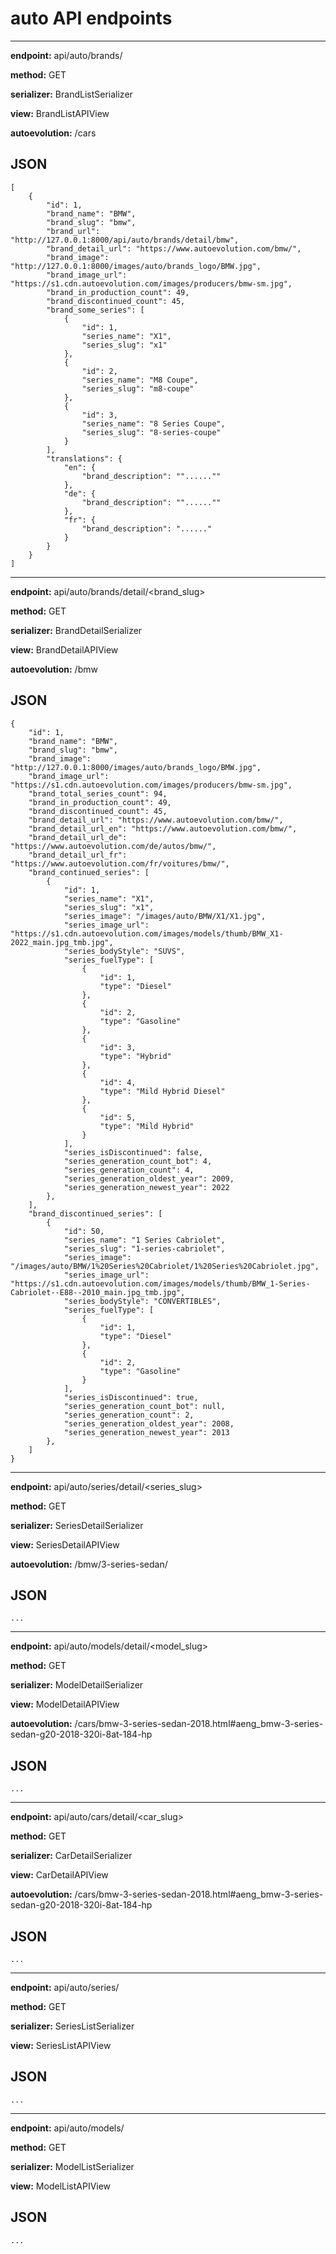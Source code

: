 # auto API endpoints
***
**endpoint:** api/auto/brands/

**method:** GET

**serializer:** BrandListSerializer

**view:** BrandListAPIView

**autoevolution:** /cars


## JSON
```
[
    {
        "id": 1,
        "brand_name": "BMW",
        "brand_slug": "bmw",
        "brand_url": "http://127.0.0.1:8000/api/auto/brands/detail/bmw",
        "brand_detail_url": "https://www.autoevolution.com/bmw/",
        "brand_image": "http://127.0.0.1:8000/images/auto/brands_logo/BMW.jpg",
        "brand_image_url": "https://s1.cdn.autoevolution.com/images/producers/bmw-sm.jpg",
        "brand_in_production_count": 49,
        "brand_discontinued_count": 45,
        "brand_some_series": [
            {
                "id": 1,
                "series_name": "X1",
                "series_slug": "x1"
            },
            {
                "id": 2,
                "series_name": "M8 Coupe",
                "series_slug": "m8-coupe"
            },
            {
                "id": 3,
                "series_name": "8 Series Coupe",
                "series_slug": "8-series-coupe"
            }
        ],
        "translations": {
            "en": {
                "brand_description": ""......""
            },
            "de": {
                "brand_description": ""......""
            },
            "fr": {
                "brand_description": "......"
            }
        }
    }
]

```
***
**endpoint:** api/auto/brands/detail/<brand_slug>

**method:** GET

**serializer:** BrandDetailSerializer

**view:** BrandDetailAPIView

**autoevolution:** /bmw


## JSON
```
{
    "id": 1,
    "brand_name": "BMW",
    "brand_slug": "bmw",
    "brand_image": "http://127.0.0.1:8000/images/auto/brands_logo/BMW.jpg",
    "brand_image_url": "https://s1.cdn.autoevolution.com/images/producers/bmw-sm.jpg",
    "brand_total_series_count": 94,
    "brand_in_production_count": 49,
    "brand_discontinued_count": 45,
    "brand_detail_url": "https://www.autoevolution.com/bmw/",
    "brand_detail_url_en": "https://www.autoevolution.com/bmw/",
    "brand_detail_url_de": "https://www.autoevolution.com/de/autos/bmw/",
    "brand_detail_url_fr": "https://www.autoevolution.com/fr/voitures/bmw/",
    "brand_continued_series": [
        {
            "id": 1,
            "series_name": "X1",
            "series_slug": "x1",
            "series_image": "/images/auto/BMW/X1/X1.jpg",
            "series_image_url": "https://s1.cdn.autoevolution.com/images/models/thumb/BMW_X1-2022_main.jpg_tmb.jpg",
            "series_bodyStyle": "SUVS",
            "series_fuelType": [
                {
                    "id": 1,
                    "type": "Diesel"
                },
                {
                    "id": 2,
                    "type": "Gasoline"
                },
                {
                    "id": 3,
                    "type": "Hybrid"
                },
                {
                    "id": 4,
                    "type": "Mild Hybrid Diesel"
                },
                {
                    "id": 5,
                    "type": "Mild Hybrid"
                }
            ],
            "series_isDiscontinued": false,
            "series_generation_count_bot": 4,
            "series_generation_count": 4,
            "series_generation_oldest_year": 2009,
            "series_generation_newest_year": 2022
        },
    ],
    "brand_discontinued_series": [
        {
            "id": 50,
            "series_name": "1 Series Cabriolet",
            "series_slug": "1-series-cabriolet",
            "series_image": "/images/auto/BMW/1%20Series%20Cabriolet/1%20Series%20Cabriolet.jpg",
            "series_image_url": "https://s1.cdn.autoevolution.com/images/models/thumb/BMW_1-Series-Cabriolet--E88--2010_main.jpg_tmb.jpg",
            "series_bodyStyle": "CONVERTIBLES",
            "series_fuelType": [
                {
                    "id": 1,
                    "type": "Diesel"
                },
                {
                    "id": 2,
                    "type": "Gasoline"
                }
            ],
            "series_isDiscontinued": true,
            "series_generation_count_bot": null,
            "series_generation_count": 2,
            "series_generation_oldest_year": 2008,
            "series_generation_newest_year": 2013
        },
    ]
}
```
***
**endpoint:** api/auto/series/detail/<series_slug>

**method:** GET

**serializer:** SeriesDetailSerializer

**view:** SeriesDetailAPIView

**autoevolution:** /bmw/3-series-sedan/


## JSON
```
...
```
***
**endpoint:** api/auto/models/detail/<model_slug>

**method:** GET

**serializer:** ModelDetailSerializer

**view:** ModelDetailAPIView

**autoevolution:** /cars/bmw-3-series-sedan-2018.html#aeng_bmw-3-series-sedan-g20-2018-320i-8at-184-hp


## JSON
```
...
```
***
**endpoint:** api/auto/cars/detail/<car_slug>

**method:** GET

**serializer:** CarDetailSerializer

**view:** CarDetailAPIView

**autoevolution:** /cars/bmw-3-series-sedan-2018.html#aeng_bmw-3-series-sedan-g20-2018-320i-8at-184-hp


## JSON
```
...
```
***
**endpoint:** api/auto/series/

**method:** GET

**serializer:** SeriesListSerializer

**view:** SeriesListAPIView


## JSON
```
...
```
***
**endpoint:** api/auto/models/

**method:** GET

**serializer:** ModelListSerializer

**view:** ModelListAPIView


## JSON
```
...
```